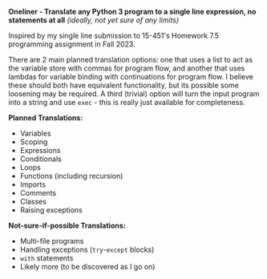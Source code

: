 **Oneliner - Translate any Python 3 program to a single line expression, no statements at all**
*(ideally, not yet sure of any limits)*

Inspired by my single line submission to 15-451's Homework 7.5 programming assignment in Fall 2023.

There are 2 main planned translation options: one that uses a list to act as the variable store with commas for program flow, and another that uses lambdas for variable binding with continuations for program flow. I believe these should both have equivalent functionality, but its possible some loosening may be required. A third (trivial) option will turn the input program into a string and use `exec` - this is really just available for completeness.

**Planned Translations:**
- Variables
- Scoping
- Expressions
- Conditionals
- Loops
- Functions (including recursion)
- Imports
- Comments
- Classes
- Raising exceptions

**Not-sure-if-possible Translations:**
- Multi-file programs
- Handling exceptions (`try`-`except` blocks)
- `with` statements
- Likely more (to be discovered as I go on)